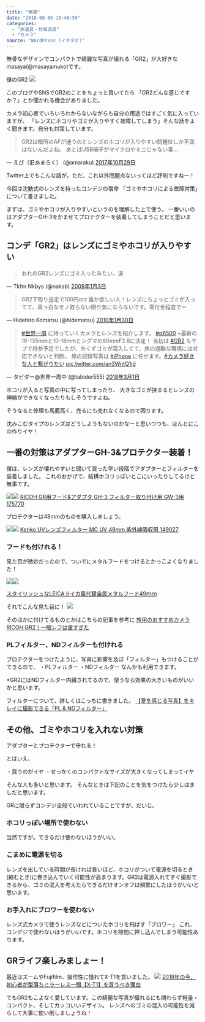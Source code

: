 ```yaml
---
title: "無題"
date: "2018-08-05 18:46:55"
categories:
  - "旅道具・仕事道具"
  - "カメラ"
source: "WordPress (イナタビ)"
---
```


無骨なデザインでコンパクトで綺麗な写真が撮れる「GR2」が大好きなmasaya(@masayamuko)です。

僕のGR2
![](https://masayamuko.com/wp/wp-content/uploads/2018/07/37629935_1818986271522850_5614786531035185152_n-2-1024x683.jpg)

このブログやSNSでGR2のことをちょっと買いてたら
「GR2どんな感じですか？」とか聞かれる機会がありました。

カメラ初心者でいろいろわからないながらも自分の用途ではすごく気に入っていますが、
「レンズにホコリやゴミが入りやすく故障してしまう」そんな話をよく聞きます。自分も対策しています。

> GR2は暗所のAFが迷うのとレンズのホコリが入りやすい問題位しか不満はないんだよね。
あとはUSB端子がマイクロやミニじゃない事…

— えび（旧あまらく） (@amaraku) [2017年10月29日](https://twitter.com/amaraku/status/924660590819209216?ref_src=twsrc%5Etfw)

Twitter上でもこんな話が。ただ、これ以外問題点ないってほど評判ですねー！

今回は沈動式のレンズを持ったコンデジの宿命
「ゴミやホコリによる故障対策」について書きました。

まずは、ゴミやホコリが入りやすいというのを理解した上で使う。
一番いいのはアダプターGH-3をかませてプロテクターを装着してしまうことだと思います。

## コンデ「GR2」はレンズにゴミやホコリが入りやすい

> おれのGR2レンズにゴミ入ったみたい。涙

— Tkfm Nkbys (@nakab) [2009年1月3日](https://twitter.com/nakab/status/1092884748?ref_src=twsrc%5Etfw)

> GR2下取り査定で100円orz 誰か欲しい人！レンズにちょっとゴミが入ってて、真っ白なモノ取らない限り気にならないです。寄付金程度でー

— Hidehiro Komatsu (@hidematsu) [2010年1月30日](https://twitter.com/hidematsu/status/8407540526?ref_src=twsrc%5Etfw)

> [#世界一周](https://twitter.com/hashtag/%E4%B8%96%E7%95%8C%E4%B8%80%E5%91%A8?src=hash&ref_src=twsrc%5Etfw) に持っていくカメラとレンズを紹介します。 [#α6500](https://twitter.com/hashtag/%CE%B16500?src=hash&ref_src=twsrc%5Etfw) +最新の18-135mmと10-18mmとシグマの60mmF2.8に決定！
当初は [#GR2](https://twitter.com/hashtag/GR2?src=hash&ref_src=twsrc%5Etfw) もサブで持参予定でしたが、糸くずゴミが混入してて、旅の過酷な環境には対応できないと判断。
旅の記録写真は [#iPhone](https://twitter.com/hashtag/iPhone?src=hash&ref_src=twsrc%5Etfw) に任せます。[#カメラ好きな人と繋がりたい](https://twitter.com/hashtag/%E3%82%AB%E3%83%A1%E3%83%A9%E5%A5%BD%E3%81%8D%E3%81%AA%E4%BA%BA%E3%81%A8%E7%B9%8B%E3%81%8C%E3%82%8A%E3%81%9F%E3%81%84?src=hash&ref_src=twsrc%5Etfw) [pic.twitter.com/an3WntQ1jd](https://t.co/an3WntQ1jd)

— タビダー@世界一周中 (@tabider555) [2018年3月1日](https://twitter.com/tabider555/status/969122714077155329?ref_src=twsrc%5Etfw)

ホコリが入ると写真の中に写ってしまったり、
大きなゴミが挟まるとレンズの伸縮ができなくなったりもしそうですよね。

そうなると修理も馬鹿高く、売るにも売れなくなるので困ります。

沈みこむタイプのレンズはどうしようもないのかなーと思いつつも、ほんとにこの作りイヤ！

## 一番の対策はアダプターGH-3&プロテクター装着！

僕は、レンズが壊れやすいと聞いて買った早い段階でアダプターとフィルターを装着しました。
これのおかげで、結構ホコリっぽいとこにいったりしてるけど無事です。

[![](//ws-fe.amazon-adsystem.com/widgets/q?_encoding=UTF8&ASIN=B00CE2VHVI&Format=_SL250_&ID=AsinImage&MarketPlace=JP&ServiceVersion=20070822&WS=1&tag=msymk-22)](https://www.amazon.co.jp/gp/product/B00CE2VHVI/ref=as_li_ss_il?ie=UTF8&psc=1&linkCode=li3&tag=msymk-22&linkId=68180365afd247bbd36fdfd71a7d7ddb)![](https://ir-jp.amazon-adsystem.com/e/ir?t=msymk-22&l=li3&o=9&a=B00CE2VHVI)
[RICOH GR用フード&アダプタ GH-3 フィルター取り付け用 GW-3用 175770](https://amzn.to/2OdMkiq)

プロテクターは48mmのものを購入しましょう。

[![](//ws-fe.amazon-adsystem.com/widgets/q?_encoding=UTF8&ASIN=B0001DQIP2&Format=_SL250_&ID=AsinImage&MarketPlace=JP&ServiceVersion=20070822&WS=1&tag=msymk-22)](https://www.amazon.co.jp/gp/product/B0001DQIP2/ref=as_li_ss_il?ie=UTF8&psc=1&linkCode=li3&tag=msymk-22&linkId=e9db3f10e2687b45ef93f92ca56d6dc7)![](https://ir-jp.amazon-adsystem.com/e/ir?t=msymk-22&l=li3&o=9&a=B0001DQIP2)
[Kenko UVレンズフィルター MC UV 49mm 紫外線吸収用 149027](https://amzn.to/2OcTdjX)

### フードも付けれる！

見た目が微妙だったので、ついでにメタルフードをつけるとかっこよくなりました！

[![](//ws-fe.amazon-adsystem.com/widgets/q?_encoding=UTF8&ASIN=B007S9JDXG&Format=_SL250_&ID=AsinImage&MarketPlace=JP&ServiceVersion=20070822&WS=1&tag=msymk-22)](https://www.amazon.co.jp/gp/product/B007S9JDXG/ref=as_li_ss_il?ie=UTF8&psc=1&linkCode=li3&tag=msymk-22&linkId=b5243b64f7c6f09a5f58d42f2fa6fef5)![](https://ir-jp.amazon-adsystem.com/e/ir?t=msymk-22&l=li3&o=9&a=B007S9JDXG)

[スタイリッシュなLEICAライカ風代替金属メタルフード49ｍｍ](https://amzn.to/2MiTnWs)

それでこんな見た目に！
![](https://masayamuko.com/wp/wp-content/uploads/2018/07/37629935_1818986271522850_5614786531035185152_n-2-1024x683.jpg)

そのほかに付けてるものとかはこちらの記事を参考に
[旅用のおすすめカメラ RICOH GR2！一眼レフは重すぎた](https://masayamuko.com/ricohgr2-review/)

### PLフィルター、NDフィルターも付けれる

プロテクターをつけたように、写真に影響を及ぼ「フィルター」もつけることができるので、
・PLフィルター
・NDフィルター
なんかも利用できます。

*GR2にはNDフィルター内臓されてるので、使うなら効果の大きいものがいいかと思います。

フィルターについて、詳しくはこっちに書きました。
[【夏を感じる写真】をキレイに撮影できる「PL & NDフィルター」](https://masayamuko.com/plnd_summer/)

## その他、ゴミやホコリを入れない対策

アダプターとプロテクターで守れる！

とはいえ、

・買うのがイヤ
・せっかくのコンパクトなサイズが大きくなってしまってイヤ

そんな人も多いと思います。
そんなときは下記のことを気をつけたら少しはましだと思います。

GRに限らずコンデジ全般でいわれていることですが、だいじ。

### ホコリっぽい場所で使わない

当然ですが。できるだけ使わないほうがいい。

### こまめに電源を切る

レンズを出している時間が長ければ長いほど、ホコリがついて電源を切るとき(縮むとき)に巻き込んでいく可能性が高まります。GR2は電源入れてすぐ撮影できるから、ゴミの混入を考えたらできるだけオンオフは頻繁にしたほうがいいと思います。

### お手入れにブロワーを使わない

レンズ式カメラで使うレンズなどについたホコリを飛ばす「ブロワー」
これ、コンデジで使わないほうがいいです。ホコリを隙間に押し込んでしまう可能性あります。

## GRライフ楽しみましょー！

最近はズームやFujifilm、操作性に憧れてX-T1を買いました。
![](https://masayamuko.com/wp/wp-content/uploads/2018/08/IMGP0873-1024x683.jpg)
[2018年の今、初心者が型落ちミラーレス一眼【X-T1】を買うべき理由](https://masayamuko.com/xt1-2018/)

でもGR2もこよなく愛しています。この綺麗な写真が撮れるにも関わらず軽量・コンパクト、そしてカッコいいデザイン。
レンズへのゴミの混入の可能性を減らして大事に使い倒しましょうね！